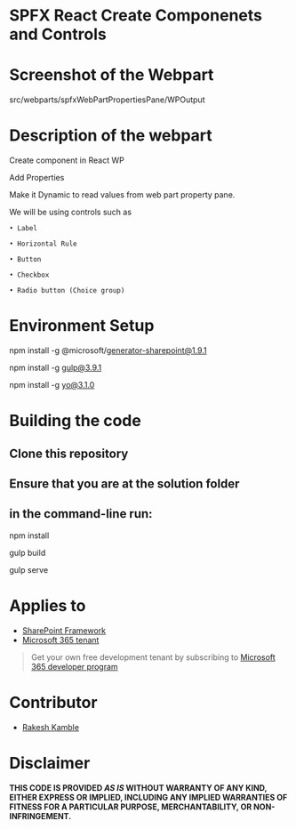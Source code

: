 # SPFX React Create Componenets and Controls 

# Screenshot of the Webpart 

src/webparts/spfxWebPartPropertiesPane/WPOutput

# Description of the webpart

Create component in React WP

Add Properties

Make it Dynamic to read values from web part property pane.

We will be using controls such as 


	• Label
 
	• Horizontal Rule
 
	• Button
 
	• Checkbox
 
	• Radio button (Choice group)
 

# Environment Setup

npm install -g @microsoft/generator-sharepoint@1.9.1

npm install -g gulp@3.9.1

npm install -g yo@3.1.0

# Building the code
## Clone this repository
## Ensure that you are at the solution folder 
## in the command-line run:

npm install

gulp build

gulp serve

# Applies to

* [SharePoint Framework](https://learn.microsoft.com/sharepoint/dev/spfx/sharepoint-framework-overview)
* [Microsoft 365 tenant](https://learn.microsoft.com/sharepoint/dev/spfx/set-up-your-development-environment)

> Get your own free development tenant by subscribing to [Microsoft 365 developer program](http://aka.ms/m365devprogram)

# Contributor

* [Rakesh Kamble](https://github.com/RackeshKamble)

# Disclaimer

**THIS CODE IS PROVIDED *AS IS* WITHOUT WARRANTY OF ANY KIND, EITHER EXPRESS OR IMPLIED, INCLUDING ANY IMPLIED WARRANTIES OF FITNESS FOR A PARTICULAR PURPOSE, MERCHANTABILITY, OR NON-INFRINGEMENT.**

